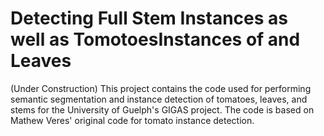 # Detecting Full Stem Instances as well as TomotoesInstances of  and Leaves
(Under Construction)
This project contains the code used for performing semantic segmentation and instance detection of tomatoes, leaves, and stems  for the University of Guelph's GIGAS project. The code is based on Mathew Veres' original code for tomato instance detection.
